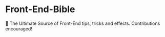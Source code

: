 # Front-End-Bible
📖 The Ultimate Source of Front-End tips, tricks and effects. Contributions encouraged!
